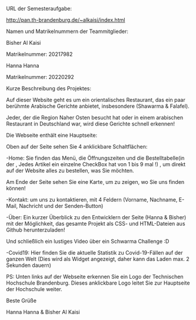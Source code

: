 URL der Semesteraufgabe:

http://pan.th-brandenburg.de/~alkaisi/index.html



Namen und Matrikelnummern der Teammitglieder:



Bisher Al Kaisi

Matrikelnummer: 20217982

 

Hanna Hanna

Matrikelnummer: 20220292



Kurze Beschreibung des Projektes:

Auf dieser Website geht es um ein orientalisches Restaurant, das ein paar berühmte Arabische Gerichte anbietet, insbesondere (Shawarma & Falafel).

Jeder, der die Region Naher Osten besucht hat oder in einem arabischen Restaurant in Deutschland war, wird diese Gerichte schnell erkennen!



Die Webseite enthält eine Hauptseite:



Oben auf der Seite sehen Sie 4 anklickbare Schaltflächen:



-Home: Sie finden das Menü, die Öffnungszeiten und die Bestelltabelle(in der , Jedes Artikel ein einzelne CheckBox hat von 1 bis 9 mal !) , um direkt auf der Website alles zu bestellen, was Sie möchten.

Am Ende der Seite sehen Sie eine Karte¸ um zu zeigen, wo Sie uns finden können!



-Kontakt: um uns zu kontaktieren, mit 4 Feldern (Vorname, Nachname, E-Mail, Nachricht und der Senden-Button)



-Über: Ein kurzer Überblick zu den Entwicklern der Seite (Hanna & Bisher) mit der Möglichkeit, das gesamte Projekt als CSS- und HTML-Dateien aus Github herunterzuladen!

Und schließlich ein lustiges Video über ein Schwarma Challenge :D



-Covid19: Hier finden Sie die aktuelle Statistik zu Covid-19-Fällen auf der ganzen Welt (Dies wird als Widget angezeigt, daher kann das Laden max. 2 Sekunden dauern)





PS: Unten links auf der Webseite erkennen Sie ein Logo der Technischen Hochschule Brandenburg. Dieses anklickbare Logo leitet Sie zur Hauptseite der Hochschule weiter.





Beste Grüße



Hanna Hanna & Bisher Al Kaisi

